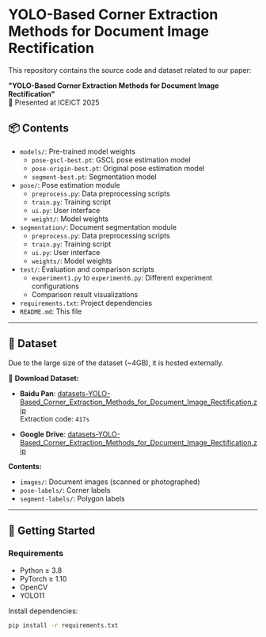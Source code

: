 # YOLO-Based Corner Extraction Methods for Document Image Rectification

This repository contains the source code and dataset related to our paper:

**"YOLO-Based Corner Extraction Methods for Document Image Rectification"**  
📄 Presented at ICEICT 2025

## 📦 Contents

- `models/`: Pre-trained model weights
  - `pose-gscl-best.pt`: GSCL pose estimation model
  - `pose-origin-best.pt`: Original pose estimation model
  - `segment-best.pt`: Segmentation model
- `pose/`: Pose estimation module
  - `preprocess.py`: Data preprocessing scripts
  - `train.py`: Training script
  - `ui.py`: User interface
  - `weight/`: Model weights
- `segmentation/`: Document segmentation module
  - `preprocess.py`: Data preprocessing scripts
  - `train.py`: Training script
  - `ui.py`: User interface
  - `weights/`: Model weights
- `test/`: Evaluation and comparison scripts
  - `experiment1.py` to `experiment6.py`: Different experiment configurations
  - Comparison result visualizations
- `requirements.txt`: Project dependencies
- `README.md`: This file

---

## 📂 Dataset

Due to the large size of the dataset (~4GB), it is hosted externally.

🔗 **Download Dataset:**

- **Baidu Pan**: [datasets-YOLO-Based_Corner_Extraction_Methods_for_Document_Image_Rectification.zip](https://pan.baidu.com/s/1Unr6m97wjuNBZnSIftOviQ?pwd=417s)  
  Extraction code: `417s`

- **Google Drive**: [datasets-YOLO-Based_Corner_Extraction_Methods_for_Document_Image_Rectification.zip](https://drive.google.com/file/d/1aSrWut3HGIgrTgvLb0EDoFmpwH2avpdI/view?usp=sharing)

**Contents:**

- `images/`: Document images (scanned or photographed)
- `pose-labels/`: Corner labels
- `segment-labels/`: Polygon labels

---

## 🚀 Getting Started

### Requirements

- Python ≥ 3.8
- PyTorch ≥ 1.10
- OpenCV
- YOLO11

Install dependencies:

```bash
pip install -r requirements.txt
